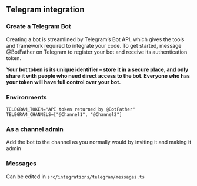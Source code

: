 ## Telegram integration

### Create a Telegram Bot
Creating a bot is streamlined by Telegram’s Bot API, which gives the tools and framework required to integrate your code. To get started, message @BotFather on Telegram to register your bot and receive its authentication token.

**Your bot token is its unique identifier – store it in a secure place, and only share it with people who need direct access to the bot. Everyone who has your token will have full control over your bot.**

### Environments
```dotenv
TELEGRAM_TOKEN="API token returned by @BotFather"
TELEGRAM_CHANNELS=["@Channel1", "@Channel2"]
```

### As a channel admin
Add the bot to the channel as you normally would by inviting it and making it admin

### Messages
Can be edited in `src/integrations/telegram/messages.ts`